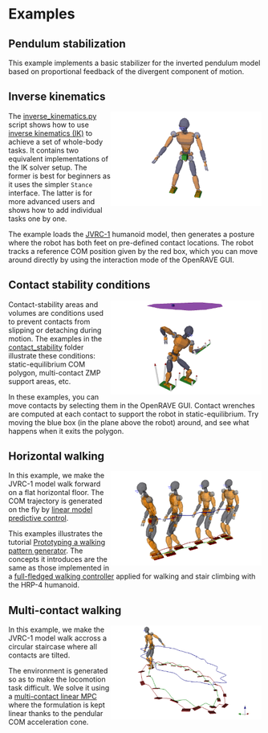 # Examples

## Pendulum stabilization

This example implements a basic stabilizer for the inverted pendulum model
based on proportional feedback of the divergent component of motion.

## Inverse kinematics

<img align="right" src="../doc/src/images/inverse_kinematics.png" width="300" />

The [inverse\_kinematics.py](inverse_kinematics.py) script shows how to use
[inverse kinematics (IK)](https://scaron.info/teaching/inverse-kinematics.html)
to achieve a set of whole-body tasks. It contains two equivalent
implementations of the IK solver setup. The former is best for beginners as it
uses the simpler ``Stance`` interface. The latter is for more advanced users
and shows how to add individual tasks one by one.

The example loads the
[JVRC-1](https://github.com/stephane-caron/openrave_models/tree/master/JVRC-1)
humanoid model, then generates a posture where the robot has both feet on
pre-defined contact locations. The robot tracks a reference COM position given
by the red box, which you can move around directly by using the interaction
mode of the OpenRAVE GUI.

## Contact stability conditions

<img align="right" src="../doc/src/images/static_equilibrium_polygon.png" width="300" />

Contact-stability areas and volumes are conditions used to prevent contacts
from slipping or detaching during motion. The examples in the
[contact\_stability](contact_stability/) folder illustrate these conditions:
static-equilibrium COM polygon, multi-contact ZMP support areas, etc.

In these examples, you can move contacts by selecting them in the OpenRAVE GUI.
Contact wrenches are computed at each contact to support the robot in
static-equilibrium. Try moving the blue box (in the plane above the robot)
around, and see what happens when it exits the polygon.

## Horizontal walking

<img align="right" src="../doc/src/images/horizontal_walking.png" width="300" />

In this example, we make the JVRC-1 model walk forward on a flat horizontal
floor. The COM trajectory is generated on the fly by [linear model predictive
control](https://scaron.info/doc/pymanoid/walking-pattern-generation.html#pymanoid.mpc.LinearPredictiveControl).

This examples illustrates the tutorial [Prototyping a walking pattern
generator](https://scaron.info/teaching/prototyping-a-walking-pattern-generator.html).
The concepts it introduces are the same as those implemented in a [full-fledged
walking controller](https://github.com/stephane-caron/lipm_walking_controller/)
applied for walking and stair climbing with the HRP-4 humanoid.

## Multi-contact walking

<img align="right" src="../doc/src/images/multi_contact_walking.png" width="300" />

In this example, we make the JVRC-1 model walk accross a circular staircase
where all contacts are tilted.

The environment is generated so as to make the locomotion task difficult. We
solve it using a [multi-contact linear
MPC](https://scaron.info/research/humanoids-2016.html) where the formulation is
kept linear thanks to the pendular COM acceleration cone.
